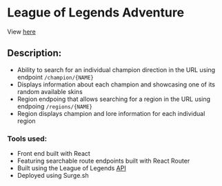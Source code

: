 # League of Legends Adventure 
View [here](http://leagueoflegendschampions.surge.sh/champions/Teemo)
## Description:

- Ability to search for an individual champion direction in the URL using endpoint `/champion/{NAME}` 
- Displays information about each champion and showcasing one of its random available skins 
- Region endpoing that allows searching for a region in the URL using endpoing `/regions/{NAME}`
- Region displays champion and lore information for each individual region 

### Tools used: 
- Front end built with React 
- Featuring searchable route endpoints built with React Router 
- Built using the League of Legends [API](https://ddragon.leagueoflegends.com/cdn/10.4.1/data/en_US/champion.json)
- Deployed using Surge.sh
